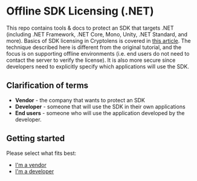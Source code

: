 # Offline SDK Licensing (.NET)

This repo contains tools & docs to protect an SDK that targets .NET (including .NET Framework, .NET Core, Mono, Unity, .NET Standard, and more). Basics of SDK licensing in Cryptolens is covered in [this article](https://help.cryptolens.io/licensing-models/sdk-licensing). The technique described here is different from the original tutorial, and the focus is on supporting offline environments (i.e. end users do not need to contact the server to verify the license). It is also more secure since developers need to explicitly specify which applications will use the SDK.

## Clarification of terms

* **Vendor** - the company that wants to protect an SDK
* **Developer** - someone that will use the SDK in their own applications
* **End users** - someone who will use the application developed by the developer.

## Getting started

Please select what fits best:

* [I'm a vendor](Vendor.md)
* [I'm a developer](Developer.md)
